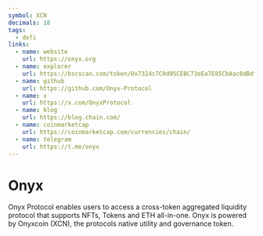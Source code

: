 ```yaml
---
symbol: XCN
decimals: 18
tags:
  - defi
links:
  - name: website
    url: https://onyx.org
  - name: explorer
    url: https://bscscan.com/token/0x7324c7C0d95CEBC73eEa7E85CbAac0dBdf88a05b
  - name: github
    url: https://github.com/Onyx-Protocol
  - name: x
    url: https://x.com/OnyxProtocol
  - name: blog
    url: https://blog.chain.com/
  - name: coinmarketcap
    url: https://coinmarketcap.com/currencies/chain/
  - name: telegram
    url: https://t.me/onyx
---
```


# Onyx

Onyx Protocol enables users to access a cross-token aggregated liquidity protocol that supports NFTs, Tokens and ETH all-in-one. Onyx is powered by Onyxcoin (XCN), the protocols native utility and governance token.
